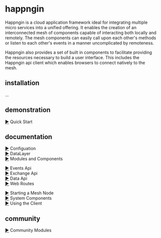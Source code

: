 # happngin

Happngin is a cloud application framework ideal for integrating multiple micro services into a unified offering. It enables the creation of an interconnected mesh of components capable of interacting both locally and remotely. The mesh components can easily call upon each other's methods or listen to each other's events in a manner uncomplicated by remoteness.

Happngin also provides a set of built in components to facilitate providing the resources necessary to build a user interface. This includes the Happngin api client which enables browsers to connect natively to the mesh.

## installation

...

## demonstration

[&#9654;](docs/quickstart.md) Quick Start<br/>

## documentation

[&#9654;](docs/configuration.md) Configuation<br/>
[&#9654;](docs/datalayer.md) DataLayer<br/>
[&#9654;](docs/modules.md) Modules and Components<br/>

[&#9654;](docs/events.md) Events Api<br/>
[&#9654;](docs/exchange.md) Exchange Api<br/>
[&#9654;](docs/data.md) Data Api<br/>
[&#9654;](docs/webroutes.md) Web Routes<br/>

[&#9654;](docs/starting.md) Starting a Mesh Node<br/>
[&#9654;](docs/system.md) System Components<br/>
[&#9654;](docs/client.md) Using the Client<br/>

## community

[&#9654;](docs/community.md) Community Modules<br/>
